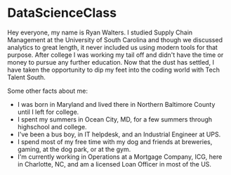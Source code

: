 # DataScienceClass
Hey everyone, my name is Ryan Walters.  I studied Supply Chain Management at the University of South Carolina and though we discussed analytics to great length, it never included us using modern tools for that purpose.  After college I was working my tail off and didn't have the time or money to pursue any further education.  Now that the dust has settled, I have taken the opportunity to dip my feet into the coding world with Tech Talent South.

Some other facts about me:
- I was born in Maryland and lived there in Northern Baltimore County until I left for college.
- I spent my summers in Ocean City, MD, for a few summers through highschool and college.
- I've been a bus boy, in IT helpdesk, and an Industrial Engineer at UPS.
- I spend most of my free time with my dog and friends at breweries, gaming, at the dog park, or at the gym.
- I'm currently working in Operations at a Mortgage Company, ICG, here in Charlotte, NC, and am a licensed Loan Officer in most of the US.
